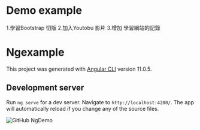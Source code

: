 # Demo example

1.學習Bootstrap 切版
2.加入Youtobu 影片
3.增加 學習網站的記錄

# Ngexample

This project was generated with [Angular CLI](https://github.com/angular/angular-cli) version 11.0.5.

## Development server

Run `ng serve` for a dev server. Navigate to `http://localhost:4200/`. The app will automatically reload if you change any of the source files.

![GitHub NgDemo](/ngexample/src/assets/png/ngexample-index.png)

